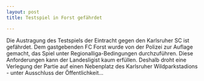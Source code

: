 ```yaml
---
layout: post
title: Testspiel in Forst gefährdet

---
```


Die Austragung des Testspiels der Eintracht gegen den Karlsruher SC ist gefährdet. Dem gastgebenden FC Forst wurde von der Polizei zur Auflage gemacht, das Spiel unter Regionalliga-Bedingungen durchzuführen. Diese Anforderungen kann der Landesligist kaum erfüllen. Deshalb droht eine Verlegung der Partie auf einen Nebenplatz des Karlsruher Wildparkstadions - unter Ausschluss der Öffentlichkeit...


